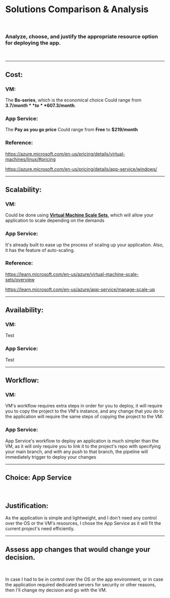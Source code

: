 # Solutions Comparison & Analysis
<br>

### Analyze, choose, and justify the appropriate resource option for deploying the app.

<br>
<!-- *For **both** a VM or App Service solution for the CMS app:*
- *Analyze costs, scalability, availability, and workflow*
- *Choose the appropriate solution (VM or App Service) for deploying the app*
- *Justify your choice* -->

----------------------------


## **Cost**:

### **VM**:
The **Bs-series**, which is the economical choice Could range from **$3.7/month** to **$607.3/month**.
### **App Service**:
The **Pay as you go price** Could range from **Free** to **$219/month**

### **Reference**:

https://azure.microsoft.com/en-us/pricing/details/virtual-machines/linux/#pricing

https://azure.microsoft.com/en-us/pricing/details/app-service/windows/

----------------------------

## **Scalability**:
### **VM**:
Could be done using [**Virtual Machine Scale Sets**](https://learn.microsoft.com/en-us/azure/virtual-machine-scale-sets/overview), which will allow your application to scale depending on the demands
### **App Service**:
It's already built to ease up the process of scaling up your application. Also, it has the feature of auto-scaling.

### **Reference**:

https://learn.microsoft.com/en-us/azure/virtual-machine-scale-sets/overview

https://learn.microsoft.com/en-us/azure/app-service/manage-scale-up

----------------------------


## **Availability**:
### **VM**:
Test
### **App Service**:
Test

----------------------------


## **Workflow**:
### **VM**:
VM's workflow requires extra steps in order for you to deploy, it will require you to copy the project to the VM's instance, and any change that you do to the application will require the same steps of copying the project to the VM.
### **App Service**:
App Service's workflow to deploy an application is much simpler than the VM, as it will only require you to link it to the project's repo with specifying your main branch, and with any push to that branch, the pipeline will immediately trigger to deploy your changes

----------------------------
## Choice: **App Service**
<br>

## **Justification**:

As the application is simple and lightweight, and I don't need any control over the OS or the VM's resources, I chose the App Service as it will fit the current project's need efficiently.

----------------------------
## Assess app changes that would change your decision.
<br>
<!-- *Detail how the app and any other needs would have to change for you to change your decision in the last section.*  -->

In case I had to be in control over the OS or the app environment, or in case the application required dedicated servers for security or other reasons, then I'll change my decision and go with the VM.